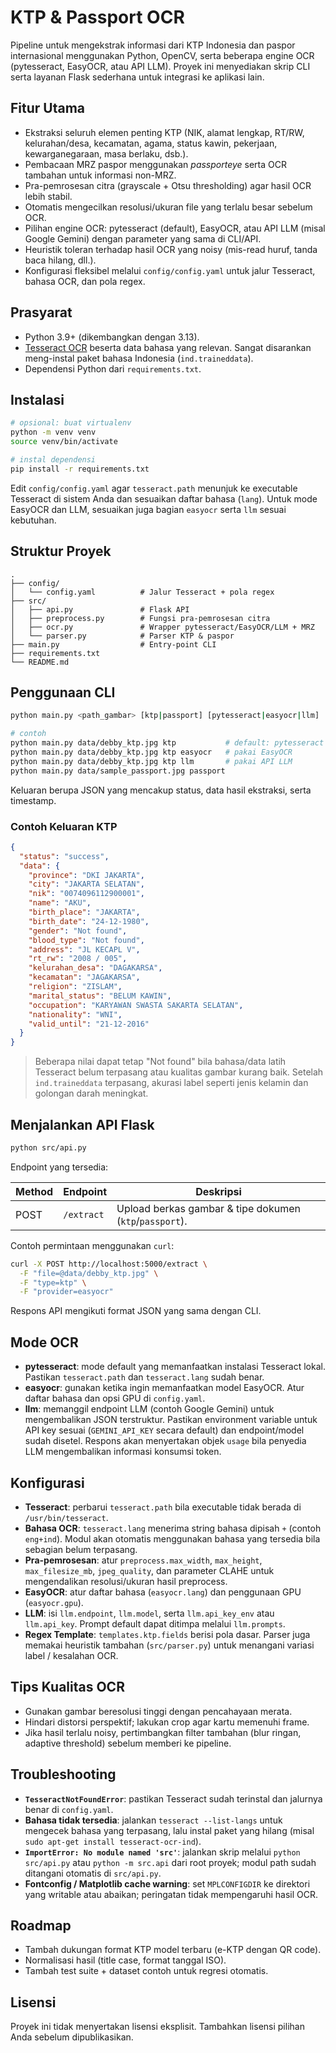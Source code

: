 # KTP & Passport OCR

Pipeline untuk mengekstrak informasi dari KTP Indonesia dan paspor internasional menggunakan Python, OpenCV, serta beberapa engine OCR (pytesseract, EasyOCR, atau API LLM). Proyek ini menyediakan skrip CLI serta layanan Flask sederhana untuk integrasi ke aplikasi lain.

## Fitur Utama
- Ekstraksi seluruh elemen penting KTP (NIK, alamat lengkap, RT/RW, kelurahan/desa, kecamatan, agama, status kawin, pekerjaan, kewarganegaraan, masa berlaku, dsb.).
- Pembacaan MRZ paspor menggunakan *passporteye* serta OCR tambahan untuk informasi non-MRZ.
- Pra-pemrosesan citra (grayscale + Otsu thresholding) agar hasil OCR lebih stabil.
- Otomatis mengecilkan resolusi/ukuran file yang terlalu besar sebelum OCR.
- Pilihan engine OCR: pytesseract (default), EasyOCR, atau API LLM (misal Google Gemini) dengan parameter yang sama di CLI/API.
- Heuristik toleran terhadap hasil OCR yang noisy (mis-read huruf, tanda baca hilang, dll.).
- Konfigurasi fleksibel melalui `config/config.yaml` untuk jalur Tesseract, bahasa OCR, dan pola regex.

## Prasyarat
- Python 3.9+ (dikembangkan dengan 3.13).
- [Tesseract OCR](https://github.com/tesseract-ocr/tesseract) beserta data bahasa yang relevan. Sangat disarankan meng-instal paket bahasa Indonesia (`ind.traineddata`).
- Dependensi Python dari `requirements.txt`.

## Instalasi
```bash
# opsional: buat virtualenv
python -m venv venv
source venv/bin/activate

# instal dependensi
pip install -r requirements.txt
```

Edit `config/config.yaml` agar `tesseract.path` menunjuk ke executable Tesseract di sistem Anda dan sesuaikan daftar bahasa (`lang`). Untuk mode EasyOCR dan LLM, sesuaikan juga bagian `easyocr` serta `llm` sesuai kebutuhan.

## Struktur Proyek
```
.
├── config/
│   └── config.yaml          # Jalur Tesseract + pola regex
├── src/
│   ├── api.py               # Flask API
│   ├── preprocess.py        # Fungsi pra-pemrosesan citra
│   ├── ocr.py               # Wrapper pytesseract/EasyOCR/LLM + MRZ
│   └── parser.py            # Parser KTP & paspor
├── main.py                  # Entry-point CLI
├── requirements.txt
└── README.md
```

## Penggunaan CLI
```bash
python main.py <path_gambar> [ktp|passport] [pytesseract|easyocr|llm]

# contoh
python main.py data/debby_ktp.jpg ktp           # default: pytesseract
python main.py data/debby_ktp.jpg ktp easyocr   # pakai EasyOCR
python main.py data/debby_ktp.jpg ktp llm       # pakai API LLM
python main.py data/sample_passport.jpg passport
```

Keluaran berupa JSON yang mencakup status, data hasil ekstraksi, serta timestamp.

### Contoh Keluaran KTP
```json
{
  "status": "success",
  "data": {
    "province": "DKI JAKARTA",
    "city": "JAKARTA SELATAN",
    "nik": "0074096112900001",
    "name": "AKU",
    "birth_place": "JAKARTA",
    "birth_date": "24-12-1980",
    "gender": "Not found",
    "blood_type": "Not found",
    "address": "JL KECAPL V",
    "rt_rw": "2008 / 005",
    "kelurahan_desa": "DAGAKARSA",
    "kecamatan": "JAGAKARSA",
    "religion": "ZISLAM",
    "marital_status": "BELUM KAWIN",
    "occupation": "KARYAWAN SWASTA SAKARTA SELATAN",
    "nationality": "WNI",
    "valid_until": "21-12-2016"
  }
}
```
> Beberapa nilai dapat tetap "Not found" bila bahasa/data latih Tesseract belum terpasang atau kualitas gambar kurang baik. Setelah `ind.traineddata` terpasang, akurasi label seperti jenis kelamin dan golongan darah meningkat.

## Menjalankan API Flask
```bash
python src/api.py
```

Endpoint yang tersedia:

| Method | Endpoint   | Deskripsi                                        |
|--------|------------|---------------------------------------------------|
| POST   | `/extract` | Upload berkas gambar & tipe dokumen (`ktp`/`passport`). |

Contoh permintaan menggunakan `curl`:
```bash
curl -X POST http://localhost:5000/extract \
  -F "file=@data/debby_ktp.jpg" \
  -F "type=ktp" \
  -F "provider=easyocr"
```

Respons API mengikuti format JSON yang sama dengan CLI.

## Mode OCR
- **pytesseract**: mode default yang memanfaatkan instalasi Tesseract lokal. Pastikan `tesseract.path` dan `tesseract.lang` sudah benar.
- **easyocr**: gunakan ketika ingin memanfaatkan model EasyOCR. Atur daftar bahasa dan opsi GPU di `config.yaml`.
- **llm**: memanggil endpoint LLM (contoh Google Gemini) untuk mengembalikan JSON terstruktur. Pastikan environment variable untuk API key sesuai (`GEMINI_API_KEY` secara default) dan endpoint/model sudah disetel.
  Respons akan menyertakan objek `usage` bila penyedia LLM mengembalikan informasi konsumsi token.

## Konfigurasi
- **Tesseract**: perbarui `tesseract.path` bila executable tidak berada di `/usr/bin/tesseract`.
- **Bahasa OCR**: `tesseract.lang` menerima string bahasa dipisah `+` (contoh `eng+ind`). Modul akan otomatis menggunakan bahasa yang tersedia bila sebagian belum terpasang.
- **Pra-pemrosesan**: atur `preprocess.max_width`, `max_height`, `max_filesize_mb`, `jpeg_quality`, dan parameter CLAHE untuk mengendalikan resolusi/ukuran hasil preprocess.
- **EasyOCR**: atur daftar bahasa (`easyocr.lang`) dan penggunaan GPU (`easyocr.gpu`).
- **LLM**: isi `llm.endpoint`, `llm.model`, serta `llm.api_key_env` atau `llm.api_key`. Prompt default dapat ditimpa melalui `llm.prompts`.
- **Regex Template**: `templates.ktp.fields` berisi pola dasar. Parser juga memakai heuristik tambahan (`src/parser.py`) untuk menangani variasi label / kesalahan OCR.

## Tips Kualitas OCR
- Gunakan gambar beresolusi tinggi dengan pencahayaan merata.
- Hindari distorsi perspektif; lakukan crop agar kartu memenuhi frame.
- Jika hasil terlalu noisy, pertimbangkan filter tambahan (blur ringan, adaptive threshold) sebelum memberi ke pipeline.

## Troubleshooting
- **`TesseractNotFoundError`**: pastikan Tesseract sudah terinstal dan jalurnya benar di `config.yaml`.
- **Bahasa tidak tersedia**: jalankan `tesseract --list-langs` untuk mengecek bahasa yang terpasang, lalu instal paket yang hilang (misal `sudo apt-get install tesseract-ocr-ind`).
- **`ImportError: No module named 'src'`**: jalankan skrip melalui `python src/api.py` atau `python -m src.api` dari root proyek; modul path sudah ditangani otomatis di `src/api.py`.
- **Fontconfig / Matplotlib cache warning**: set `MPLCONFIGDIR` ke direktori yang writable atau abaikan; peringatan tidak mempengaruhi hasil OCR.

## Roadmap
- Tambah dukungan format KTP model terbaru (e-KTP dengan QR code).
- Normalisasi hasil (title case, format tanggal ISO).
- Tambah test suite + dataset contoh untuk regresi otomatis.

## Lisensi
Proyek ini tidak menyertakan lisensi eksplisit. Tambahkan lisensi pilihan Anda sebelum dipublikasikan.
